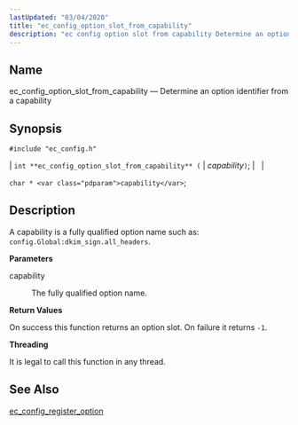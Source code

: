 ```yaml
---
lastUpdated: "03/04/2020"
title: "ec_config_option_slot_from_capability"
description: "ec config option slot from capability Determine an option identifier from a capability int ec config option slot from capability capability char capability A capability is a fully qualified option name such as config Global dkim sign all headers capability The fully qualified option name On success this function returns..."
---
```


<a name="apis.ec_config_option_slot_from_capablity"></a> 
## Name

ec_config_option_slot_from_capability — Determine an option identifier from a capability

## Synopsis

`#include "ec_config.h"`

| `int **ec_config_option_slot_from_capability** (` | <var class="pdparam">capability</var>`)`; |   |

`char * <var class="pdparam">capability</var>`;<a name="idp57725408"></a> 
## Description

A capability is a fully qualified option name such as: `config.Global:dkim_sign.all_headers`.

**<a name="idp57727552"></a> Parameters**

<dl class="variablelist">

<dt>capability</dt>

<dd>

The fully qualified option name.

</dd>

</dl>

**<a name="idp57730304"></a> Return Values**

On success this function returns an option slot. On failure it returns `-1`.

**<a name="idp57731712"></a> Threading**

It is legal to call this function in any thread.

<a name="idp57733136"></a> 
## See Also

[ec_config_register_option](/momentum/3/3-api/apis-ec-config-register-option)